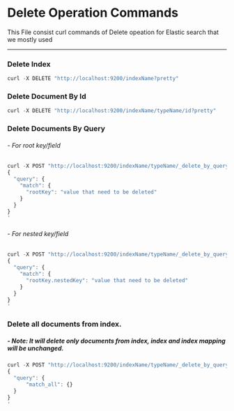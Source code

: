 # Delete Operation Commands
This File consist curl commands of Delete opeation for Elastic search that we mostly used
***
### Delete Index
  ```javascript
  curl -X DELETE "http://localhost:9200/indexName?pretty"
  ```
  
### Delete Document By Id
  ```javascript
  curl -X DELETE "http://localhost:9200/indexName/typeName/id?pretty"
  ```

### Delete Documents By Query
  ###### - For root key/field
  ```javascript
  curl -X POST "http://localhost:9200/indexName/typeName/_delete_by_query?pretty" -H 'Content-Type: application/json' -d'
  {
    "query": {
      "match": {
        "rootKey": "value that need to be deleted"
      }
    }
  }
  '
  ```
  
  ###### - For nested key/field
  ```javascript
  curl -X POST "http://localhost:9200/indexName/typeName/_delete_by_query?pretty" -H 'Content-Type: application/json' -d'
  {
    "query": {
      "match": {
        "rootKey.nestedKey": "value that need to be deleted"
      }
    }
  }
  '
  ```
  
### Delete all documents from index.
 ##### - Note: It will delete only documents from index, index and index mapping will be unchanged.
 ```javascript
 curl -X POST "http://localhost:9200/indexName/typeName/_delete_by_query?pretty" -H 'Content-Type: application/json' -d'
 {
   "query": {
       "match_all": {}
   }
 }
 '
 ```
